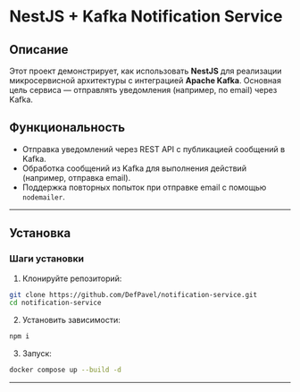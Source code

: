 # NestJS + Kafka Notification Service

## Описание

Этот проект демонстрирует, как использовать **NestJS** для реализации микросервисной архитектуры с интеграцией **Apache Kafka**. Основная цель сервиса — отправлять уведомления (например, по email) через Kafka.

## Функциональность

- Отправка уведомлений через REST API с публикацией сообщений в Kafka.
- Обработка сообщений из Kafka для выполнения действий (например, отправка email).
- Поддержка повторных попыток при отправке email с помощью `nodemailer`.

---

## Установка

### Шаги установки

1. Клонируйте репозиторий:

```bash
git clone https://github.com/DefPavel/notification-service.git
cd notification-service
```

2. Установить зависимости:

```bash
npm i
```

3. Запуск:

```bash
docker compose up --build -d
```

---
